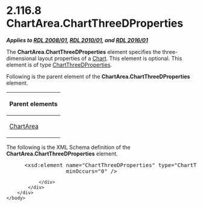 <html dir="LTR" xmlns:mshelp="http://msdn.microsoft.com/mshelp" xmlns:ddue="http://ddue.schemas.microsoft.com/authoring/2003/5" xmlns:xlink="http://www.w3.org/1999/xlink" xmlns:tool="http://www.microsoft.com/tooltip">
    <head>
        <meta http-equiv="Content-Type" content="text/html; CHARSET=utf-8"></meta>
        <meta name="save" content="history"></meta>
        <title>2.116.8 ChartArea.ChartThreeDProperties</title>
        <xml>
            <mshelp:toctitle title="2.116.8 ChartArea.ChartThreeDProperties"></mshelp:toctitle>
            <mshelp:rltitle title="[MS-RDL]: ChartArea.ChartThreeDProperties"></mshelp:rltitle>
            <mshelp:keyword index="A" term="60a4f671-44d7-4405-8b79-5648677e61d7"></mshelp:keyword>
            <mshelp:attr name="DCSext.ContentType" value="open specification"></mshelp:attr>
            <mshelp:attr name="AssetID" value="60a4f671-44d7-4405-8b79-5648677e61d7"></mshelp:attr>
            <mshelp:attr name="TopicType" value="kbRef"></mshelp:attr>
            <mshelp:attr name="DCSext.Title" value="[MS-RDL]: ChartArea.ChartThreeDProperties" />
        </xml>
    </head>
    <body>
        <div id="header">
            <h1 class="heading">2.116.8 ChartArea.ChartThreeDProperties</h1>
        </div>
        <div id="mainSection">
            <div id="mainBody">
                <div id="allHistory" class="saveHistory"></div>
                <div id="sectionSection0" class="section" name="collapseableSection">
                    

<p><b><i>Applies to </i></b><a href="1e855f94-4617-47e4-b89e-0856c6cb420f.htm"><b><i>RDL 2008/01</i></b></a><b><i>,
</i></b><a href="3428e690-a348-4ec7-8a6a-8efb42d2cdee.htm"><b><i>RDL 2010/01</i></b></a><b><i>,
and </i></b><a href="52ce3983-2bfc-4e72-9359-42aaf5fe4509.htm"><b><i>RDL 2016/01</i></b></a></p>

<p>The <b>ChartArea.ChartThreeDProperties</b> element specifies
the three-dimensional layout properties of a <a href="b0ab5524-7eb2-47a7-a4d3-230f5c8c5526.htm">Chart</a>. This element is
optional. This element is of type <a href="ef640735-6608-4235-a283-e71f54eb352a.htm">ChartThreeDProperties</a>.</p>

<p>Following is the parent element of the <b>ChartArea.ChartThreeDProperties</b>
element.</p>

<table>
 <thead>
  <tr>
   <th>
   <p>Parent elements</p>
   </th>
  </tr>
 </thead>
 <tr>
  <td>
  <p><a href="74e08a7c-5405-4ea4-b903-a79ef4d215f7.htm">ChartArea</a></p>
  </td>
 </tr>
</table>

<p>The following is the XML Schema definition of the <b>ChartArea.ChartThreeDProperties</b>
element.</p>

<dl>
<dd>
<div><pre> &lt;xsd:element name=&quot;ChartThreeDProperties&quot; type=&quot;ChartThreeDPropertiesType&quot; 
              minOccurs=&quot;0&quot; /&gt;
</pre></div>
</dd></dl>


                </div>
            </div>
        </div>
    </body>
</html>